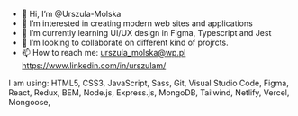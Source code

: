 - 👋 Hi, I’m @Urszula-Molska
- 👀 I’m interested in creating modern web sites and applications
- 🌱 I’m currently learning UI/UX design in Figma, Typescript and Jest
- 💞️ I’m looking to collaborate on different kind of projrcts.
- 📫 How to reach me:  urszula_molska@wp.pl
                       https://www.linkedin.com/in/urszulam/

I am using:
HTML5, CSS3, JavaScript, Sass, Git, Visual Studio Code, Figma, React, Redux, BEM, Node.js, Express.js, MongoDB, Tailwind, Netlify, Vercel, Mongoose,


<!---
Urszula-Molska/Urszula-Molska is a ✨ special ✨ repository because its `README.md` (this file) appears on your GitHub profile.
You can click the Preview link to take a look at your changes.
--->
